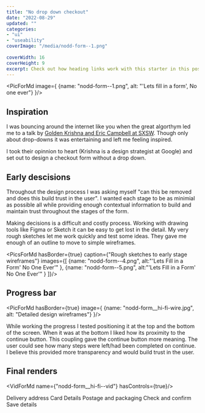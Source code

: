 ```yaml
---
title: "No drop down checkout"
date: "2022-08-29"
updated: ""
categories:
- "ui"
- "useability"
coverImage: "/media/nodd-form--1.png"
 
coverWidth: 16
coverHeight: 9
excerpt: Check out how heading links work with this starter in this post.
---
```

<script>
    import VidForMd from '../components/VidForMd.svelte';
    import PicForMd from '../components/PicForMd.svelte';
    import PicsForMd from '../components/PicsForMd.svelte';
</script>

<PicForMd image={ {name: "nodd-form--1.png", alt: "'Lets fill in a form', No one ever"} }/>

## Inspiration

I was bouncing around the internet like you when the great algorthym led me to a talk by [Golden Krishna and 
Eric Campbell at SXSW](https://www.youtube.com/watch?v=hcYAHix-riY&t=120s).  Though only about drop-downs it was 
entertaining and left me feeling inspired.

I took their opinnion to heart (Krishna is a design strategist at Google) and set out to design a checkout 
form without a drop down. 

## Early descisions

Throughout the design process I was asking myself "can this be removed and does this build trust in the user". 
I wanted each stage to be as minimial as possible all while providing enough contextual information to 
build and maintain trust throughout the stages of the form.

Making decisions is a difficult and costly process. Working with drawing tools like Figma or Sketch it can be easy
to get lost in the detail. My very rough sketches let me work quickly and test some ideas. They gave me enough of
an outline to move to simple wireframes. 

<PicsForMd hasBorder={true} caption={"Rough sketches to early stage wireframes"} images={[
{name: "nodd-form--4.png", alt:"'Lets Fill in a Form' No One Ever'" },
{name: "nodd-form--5.png", alt:"'Lets Fill in a Form' No One Ever'" }
]}/>

## Progress bar

<PicForMd hasBorder={true} image={ {name: "nodd-form__hi-fi-wire.jpg", alt: "Detailed design wireframes"} }/>

While working the progress I tested positioning it at the top and the bottom of the screen. When it was at the 
bottom I liked how its proximity to the continue button. This coupling gave the continue button more meaning.
The user could see how many steps were left/had been completed on continue. I believe this provided more 
transparency and would build trust in the user.

## Final renders

<VidForMd name={"nodd-form__hi-fi--vid"} hasControls={true}/>

Delivery address
Card Details
Postage and packaging
Check and confirm
Save details